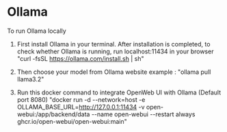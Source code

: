 # Ollama
To run Ollama locally

1. First install Ollama in your terminal. After installation is completed, to check whether Ollama is running, run localhost:11434 in your browser
"curl -fsSL https://ollama.com/install.sh | sh"

2. Then choose your model from Ollama website
example : "ollama pull llama3.2"

3. Run this docker command to integrate OpenWeb UI with Ollama (Default port 8080)
"docker run -d --network=host -e OLLAMA_BASE_URL=http://127.0.0.1:11434 -v open-webui:/app/backend/data --name open-webui --restart always ghcr.io/open-webui/open-webui:main"
